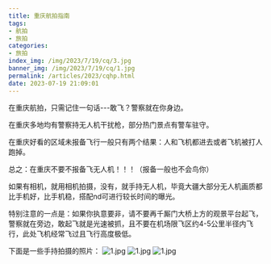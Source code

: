 ```yaml
---
title: 重庆航拍指南
tags: 
- 航拍
- 旅拍
categories: 
- 旅拍
index_img: /img/2023/7/19/cq/3.jpg
banner_img: /img/2023/7/19/cq/1.jpg
permalink: /articles/2023/cqhp.html
date: 2023-07-19 21:09:01
---
```



在重庆航拍，只需记住一句话---敢飞？警察就在你身边。

在重庆多地均有警察持无人机干扰枪，部分热门景点有警车驻守。

在重庆好看的区域未报备飞行一般只有两个结果：人和飞机都进去或者飞机被打人跑掉。

总之：在重庆不要不报备飞无人机！！！（报备一般也不会鸟你）

如果有相机，就用相机拍摄，没有，就手持无人机，毕竟大疆大部分无人机画质都比手机好，比手机稳，搭配nd可进行较长时间的曝光。

特别注意的一点是：如果你执意要非，请不要再千厮门大桥上方的观景平台起飞，警察就在旁边，敢起飞就是光速被抓，且不要在机场限飞区约4-5公里半径内飞行，此处飞机经常飞过且飞行高度极低。

下面是一些手持拍摄的照片：
![1.jpg](/img/2023/7/19/cq/1.jpg)
![1.jpg](/img/2023/7/19/cq/2.jpg)
![1.jpg](/img/2023/7/19/cq/3.jpg)